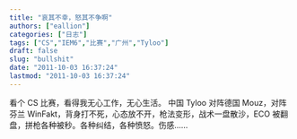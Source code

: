 ```yaml
---
title: "哀其不幸，怒其不争啊"
authors: ["eallion"]
categories: ["日志"]
tags: ["CS","IEM6","比赛","广州","Tyloo"]
draft: false
slug: "bullshit"
date: "2011-10-03 16:37:24"
lastmod: "2011-10-03 16:37:24"
---
```


看个 CS 比赛，看得我无心工作，无心生活。
中国 Tyloo 对阵德国 Mouz，对阵芬兰 WinFakt，背身打不死，心态放不开，枪法变形，战术一盘散沙，ECO 被翻盘，拼枪各种被秒。各种纠结，各种愤怒。伤感……
